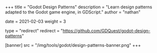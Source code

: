 +++
title = "Godot Design Patterns"
description = "Learn design patterns adapted to the Godot game engine, in GDScript."
author = "nathan"

date = 2021-02-03
weight = 3

type = "redirect"
redirect = "https://github.com/GDQuest/godot-design-patterns"

[banner]
src = "/img/tools/godot/design-patterns-banner.png"
+++

